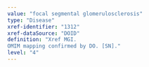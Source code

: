 ```yaml
---
value: "focal segmental glomerulosclerosis"
type: "Disease"
xref-identifier: "1312"
xref-dataSource: "DOID"
definition: "Xref MGI.
OMIM mapping confirmed by DO. [SN]."
level: "4"
---
```


